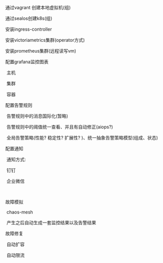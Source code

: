 通过vagrant 创建本地虚拟机(组)

通过sealos创建k8s(组)

安装ingress-controller

安装victoriametrics集群(operator方式)

安装prometheus集群(远程读写vm)

配置grafana监控图表

​    主机

​    集群

​    容器

配置告警规则

​    告警规则中的消息国际化(暂略)

​    告警规则中的阈值统一查看、并且有自动修正(aiops?)

​	全局告警策略(性能? 稳定性? 扩展性? )、统一抽象告警策略模型(组成、状态)

配置通知

​    通知方式:

​		钉钉

​    	企业微信

​	



故障模拟

​    chaos-mesh

​        产生之后自动生成一套监控结果以及告警结果



故障修复

​    自动扩容

​    自动限流


